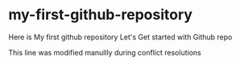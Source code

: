 # my-first-github-repository
Here is My first github repository Let's Get started with Github repo


This line was modified manullly during conflict resolutions